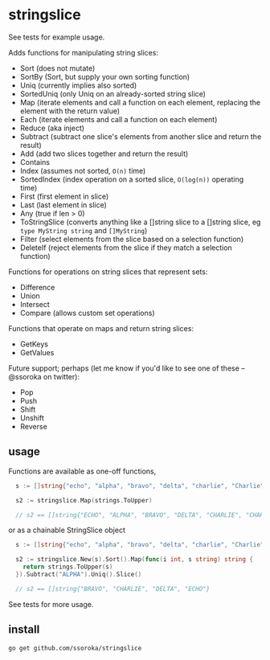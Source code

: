 # stringslice

See tests for example usage.

Adds functions for manipulating string slices: 

- Sort (does not mutate)
- SortBy (Sort, but supply your own sorting function)
- Uniq (currently implies also sorted)
- SortedUniq (only Uniq on an already-sorted string slice)
- Map (iterate elements and call a function on each element, replacing the element with the return value)
- Each (iterate elements and call a function on each element)
- Reduce (aka inject)
- Subtract (subtract one slice's elements from another slice and return the result)
- Add (add two slices together and return the result)
- Contains 
- Index (assumes not sorted, `O(n)` time)
- SortedIndex (index operation on a sorted slice, `O(log(n))` operating time)
- First (first element in slice)
- Last (last element in slice)
- Any (true if len > 0)
- ToStringSlice (converts anything like a []string slice to a []string slice, eg `type MyString string` and `[]MyString`)
- Filter (select elements from the slice based on a selection function)
- DeleteIf (reject elements from the slice if they match a selection function)

Functions for operations on string slices that represent sets:

- Difference
- Union
- Intersect
- Compare (allows custom set operations)

Functions that operate on maps and return string slices:

- GetKeys
- GetValues

Future support; perhaps (let me know if you'd like to see one of these – @ssoroka on twitter):

- Pop
- Push
- Shift
- Unshift
- Reverse

## usage

Functions are available as one-off functions, 

```go
  s := []string{"echo", "alpha", "bravo", "delta", "charlie", "Charlie"}

  s2 := stringslice.Map(strings.ToUpper)

  // s2 == []string{"ECHO", "ALPHA", "BRAVO", "DELTA", "CHARLIE", "CHARLIE"}
```

or as a chainable StringSlice object

```go
  s := []string{"echo", "alpha", "bravo", "delta", "charlie", "Charlie"}

  s2 := stringslice.New(s).Sort().Map(func(i int, s string) string {
    return strings.ToUpper(s)
  }).Subtract("ALPHA").Uniq().Slice()

  // s2 == []string{"BRAVO", "CHARLIE", "DELTA", "ECHO"}
```

See tests for more usage.

## install

`go get github.com/ssoroka/stringslice`
